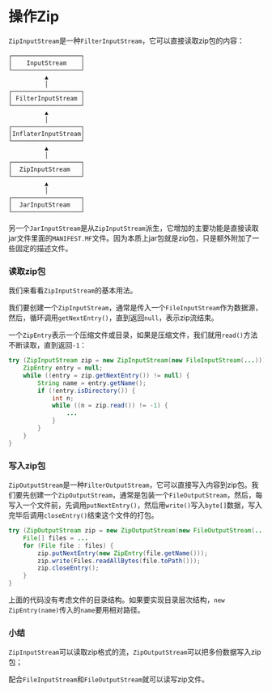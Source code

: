 # 操作Zip

`ZipInputStream`是一种`FilterInputStream`，它可以直接读取zip包的内容：

```
┌───────────────────┐
│    InputStream    │
└───────────────────┘
          ▲
          │
┌───────────────────┐
│ FilterInputStream │
└───────────────────┘
          ▲
          │
┌───────────────────┐
│InflaterInputStream│
└───────────────────┘
          ▲
          │
┌───────────────────┐
│  ZipInputStream   │
└───────────────────┘
          ▲
          │
┌───────────────────┐
│  JarInputStream   │
└───────────────────┘
```

另一个`JarInputStream`是从`ZipInputStream`派生，它增加的主要功能是直接读取jar文件里面的`MANIFEST.MF`文件。因为本质上jar包就是zip包，只是额外附加了一些固定的描述文件。

### 读取zip包

我们来看看`ZipInputStream`的基本用法。

我们要创建一个`ZipInputStream`，通常是传入一个`FileInputStream`作为数据源，然后，循环调用`getNextEntry()`，直到返回`null`，表示zip流结束。

一个`ZipEntry`表示一个压缩文件或目录，如果是压缩文件，我们就用`read()`方法不断读取，直到返回`-1`：

```java
try (ZipInputStream zip = new ZipInputStream(new FileInputStream(...))) {
    ZipEntry entry = null;
    while ((entry = zip.getNextEntry()) != null) {
        String name = entry.getName();
        if (!entry.isDirectory()) {
            int n;
            while ((n = zip.read()) != -1) {
                ...
            }
        }
    }
}
```

### 写入zip包

`ZipOutputStream`是一种`FilterOutputStream`，它可以直接写入内容到zip包。我们要先创建一个`ZipOutputStream`，通常是包装一个`FileOutputStream`，然后，每写入一个文件前，先调用`putNextEntry()`，然后用`write()`写入`byte[]`数据，写入完毕后调用`closeEntry()`结束这个文件的打包。

```java
try (ZipOutputStream zip = new ZipOutputStream(new FileOutputStream(...))) {
    File[] files = ...
    for (File file : files) {
        zip.putNextEntry(new ZipEntry(file.getName()));
        zip.write(Files.readAllBytes(file.toPath()));
        zip.closeEntry();
    }
}
```

上面的代码没有考虑文件的目录结构。如果要实现目录层次结构，`new ZipEntry(name)`传入的`name`要用相对路径。

### 小结

`ZipInputStream`可以读取zip格式的流，`ZipOutputStream`可以把多份数据写入zip包；

配合`FileInputStream`和`FileOutputStream`就可以读写zip文件。